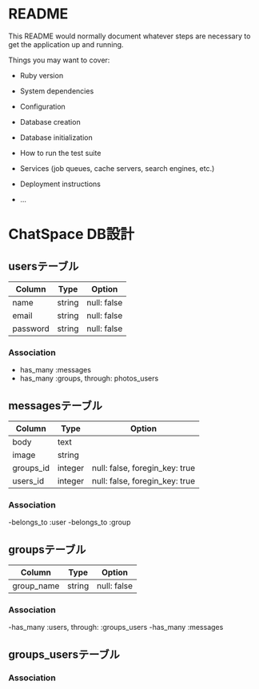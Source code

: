 # README

This README would normally document whatever steps are necessary to get the
application up and running.

Things you may want to cover:

* Ruby version

* System dependencies

* Configuration

* Database creation

* Database initialization

* How to run the test suite

* Services (job queues, cache servers, search engines, etc.)

* Deployment instructions

* ...

# ChatSpace DB設計
## usersテーブル
|Column|Type|Option|
|------|----|------|
|name|string|null: false|
|email|string|null: false|
|password|string|null: false|
### Association
- has_many :messages
- has_many :groups, through: photos_users

## messagesテーブル
|Column|Type|Option|
|------|----|------|
|body|text||
|image|string||
|groups_id|integer|null: false, foregin_key: true|
|users_id|integer|null: false, foregin_key: true|
### Association
-belongs_to :user
-belongs_to :group

## groupsテーブル
|Column|Type|Option|
|------|----|------|
|group_name|string|null: false|
### Association
-has_many :users, through: :groups_users
-has_many :messages

## groups_usersテーブル
### Association
